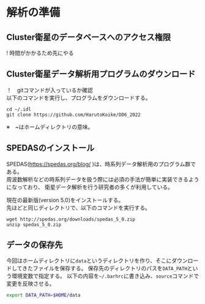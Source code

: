 # 解析の準備
## Cluster衛星のデータベースへのアクセス権限
! 時間がかかるため先にやる




## Cluster衛星データ解析用プログラムのダウンロード
！　gitコマンドが入っているか確認 </br>
以下のコマンドを実行し、プログラムをダウンロードする。
```
cd ~/.idl
git clone https://github.com/HarutoKoike/DD6_2022
```
※　~はホームディレクトリの意味。


## SPEDASのインストール
SPEDAS(https://spedas.org/blog/ )は、時系列データ解析用のプログラム群である。</br>
周波数解析などの時系列データを扱う際には必須の手法が簡単に実装できるようになっており、
衛星データ解析を行う研究者の多くが利用している。

現在の最新版(version 5.0)をインストールする。　</br>
先ほどと同じディレクトリで、以下のコマンドを実行する。
```
wget http://spedas.org/downloads/spedas_5_0.zip
unzip spedas_5_0.zip
``` 


## データの保存先
今回はホームディレクトリに`data`というディレクトリを作り、そこにダウンロードしてきたファイルを保存する。
保存先のディレクトリのパスを`DATA_PATH`という環境変数で指定する。
以下の内容を`~/.barhrc`に書き込み、`source`コマンドで変更を反映させる。
```bash 
export DATA_PATH=$HOME/data
```



